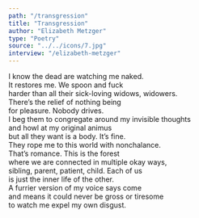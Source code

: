 ```yaml
---
path: "/transgression"
title: "Transgression"
author: "Elizabeth Metzger"
type: "Poetry"
source: "../../icons/7.jpg"
interview: "/elizabeth-metzger" 
---
```


I know the dead are watching me naked.<br />
It restores me. We spoon and fuck<br />
harder than all their sick-loving widows, widowers.<br />
There’s the relief of nothing being<br />
for pleasure. Nobody drives.<br />
I beg them to congregate around my invisible thoughts<br />
and howl at my original animus<br />
but all they want is a body. It’s fine.<br />
They rope me to this world with nonchalance.<br />
That’s romance. This is the forest<br />
where we are connected in multiple okay ways,<br />
sibling, parent, patient, child. Each of us<br />
is just the inner life of the other.<br />
A furrier version of my voice says come<br />
and means it could never be gross or tiresome<br />
to watch me expel my own disgust.
